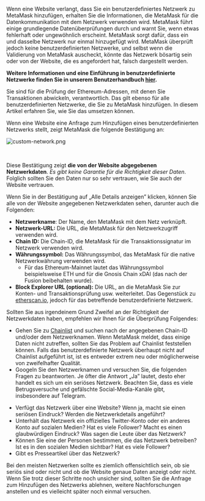 Wenn eine Website verlangt, dass Sie ein benutzerdefiniertes Netzwerk zu MetaMask hinzufügen, erhalten Sie die Informationen, die MetaMask für die Datenkommunikation mit dem Netzwerk verwenden wird. MetaMask führt einige grundlegende Datenüberprüfungen durch und warnt Sie, wenn etwas fehlerhaft oder ungewöhnlich erscheint. MetaMask sorgt dafür, dass ein und dasselbe Netzwerk nur einmal hinzugefügt wird. MetaMask überprüft jedoch keine benutzerdefinierten Netzwerke, und selbst wenn die Validierung von MetaMask auscheckt, könnte das Netzwerk bösartig sein oder von der Website, die es angefordert hat, falsch dargestellt werden.


**Weitere Informationen und eine Einführung in benutzerdefinierte Netzwerke finden Sie in unserem Benutzerhandbuch [hier](https://support.metamask.io/hc/en-us/articles/4404424659995).**


Sie sind für die Prüfung der Ethereum-Adressen, mit denen Sie Transaktionen abwickeln, verantwortlich. Das gilt ebenso für alle benutzerdefinierten Netzwerke, die Sie zu MetaMask hinzufügen. In diesem Artikel erfahren Sie, wie Sie das umsetzen können.


Wenn eine Website eine Anfrage zum Hinzufügen eines benutzerdefinierten Netzwerks stellt, zeigt MetaMask die folgende Bestätigung an: 


![custom-network.png](https://support.metamask.io/hc/article_attachments/360087917091/custom-network.png)


 


Diese Bestätigung zeigt **die von der Website abgegebenen Netzwerkdaten**. *Es gibt keine Garantie für die Richtigkeit dieser Daten*. Folglich sollten Sie den Daten nur so sehr vertrauen, wie Sie auch der Website vertrauen.


Wenn Sie in der Bestätigung auf „Alle Details anzeigen” klicken, können Sie alle von der Website angegebenen Netzwerkdaten sehen, darunter auch die Folgenden:


* **Netzwerkname**: Der Name, den MetaMask mit dem Netz verknüpft.
* **Netzwerk-URL:** Die URL, die MetaMask für den Netzwerkzugriff verwenden wird.
* **Chain ID:** Die Chain-ID, die MetaMask für die Transaktionssignatur im Netzwerk verwenden wird.
* **Währungssymbol:** Das Währungssymbol, das MetaMask für die native Netzwerkwährung verwenden wird.
	+ Für das Ethereum-Mainnet lautet das Währungssymbol beispielsweise ETH und für die Gnosis Chain xDAI (das nach der Fusion beibehalten wurde).
* **Block Explorer URL (optional):** Die URL, an die MetaMask Sie zur Konten- und Transaktionsprüfung usw. weiterleitet. Das Gegenstück zu [etherscan.io](https://etherscan.io), jedoch für das betreffende benutzerdefinierte Netzwerk.


Sollten Sie aus irgendeinem Grund Zweifel an der Richtigkeit der Netzwerkdaten haben, empfehlen wir Ihnen für die Überprüfung Folgendes:


* Gehen Sie zu [Chainlist](https://chainlist.wtf/) und suchen nach der angegebenen Chain-ID und/oder dem Netzwerknamen. Wenn MetaMask meldet, dass einige Daten nicht zutreffen, sollten Sie das Problem auf Chainlist feststellen können. Falls das benutzerdefinierte Netzwerk überhaupt nicht auf Chainlist aufgeführt ist, ist es entweder extrem neu oder möglicherweise von zweifelhafter Qualität.
* Googeln Sie den Netzwerknamen und versuchen Sie, die folgenden Fragen zu beantworten. Je öfter die Antwort „Ja” lautet, desto eher handelt es sich um ein seriöses Netzwerk. Beachten Sie, dass es viele Betrugsversuche und gefälschte Social-Media-Kanäle gibt, insbesondere auf Telegram.
+ Verfügt das Netzwerk über eine Website? Wenn ja, macht sie einen seriösen Eindruck? Werden die Netzwerkdetails angeführt?
+ Unterhält das Netzwerk ein offizielles Twitter-Konto oder ein anderes Konto auf sozialen Medien? Hat es viele Follower? Macht es einen glaubwürdigen Eindruck? Was sagen die Leute über das Netzwerk?
+ Können Sie eine der Personen bestimmen, die das Netzwerk betreiben? Ist es in den sozialen Medien sichtbar? Hat es viele Follower?
+ Gibt es Presseartikel über das Netzwerk?


Bei den meisten Netzwerken sollte es ziemlich offensichtlich sein, ob sie seriös sind oder nicht und ob die Website genaue Daten anzeigt oder nicht. Wenn Sie trotz dieser Schritte noch unsicher sind, sollten Sie die Anfrage zum Hinzufügen des Netzwerks ablehnen, weitere Nachforschungen anstellen und es vielleicht später noch einmal versuchen.

